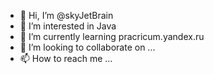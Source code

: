 - 👋 Hi, I’m @skyJetBrain
- 👀 I’m interested in Java
- 🌱 I’m currently learning pracricum.yandex.ru
- 💞️ I’m looking to collaborate on ...
- 📫 How to reach me ...

<!---
skyJetBrain/skyJetBrain is a ✨ special ✨ repository because its `README.md` (this file) appears on your GitHub profile.
You can click the Preview link to take a look at your changes.
--->

